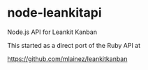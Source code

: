 node-leankitapi
===============

Node.js API for Leankit Kanban

This started as a direct port of the Ruby API at

https://github.com/mlainez/leankitkanban
